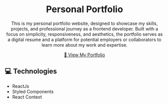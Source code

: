 
<h1 align="center" style="font-weight: bold;">Personal Portfolio</h1>


<p align="center">This is my personal portfolio website, designed to showcase my skills, projects, and professional journey as a frontend developer. Built with a focus on simplicity, responsiveness, and aesthetics, the portfolio serves as a digital resume and a platform for potential employers or collaborators to learn more about my work and expertise.</p>


<p align="center">
<a href="https://nathangoh95.github.io/nategprofile/">📱 View My Portfolio</a>
</p>

<h2 id="technologies">💻 Technologies</h2>

- ReactJs
- Styled Components
- React Context
